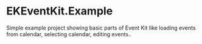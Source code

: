 # EKEventKit.Example
Simple example project showing basic parts of Event Kit like loading events from calendar, selecting calendar, editing events..
